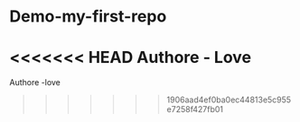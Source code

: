 # Demo-my-first-repo

<<<<<<< HEAD
Authore - Love
=======
Authore -love 
>>>>>>> 1906aad4ef0ba0ec44813e5c955e7258f427fb01
